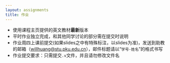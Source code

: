 ```yaml
---
layout: assignments
title: 作业
---
```


- 使用课程主页提供的英文教材**最新**版本
- 平时作业独立完成，和其他同学讨论的部分需在提交时说明
- 作业周四上课前提交(如果slides之中有特殊标注，以slides为准)，发送到助教的邮箱（willhuang@stu.pku.edu.cn），邮件标题请以“`学号-姓名`”的格式书写
- 作业提交要求：只需提交`.v`文件，并且请勿修改文件名
  